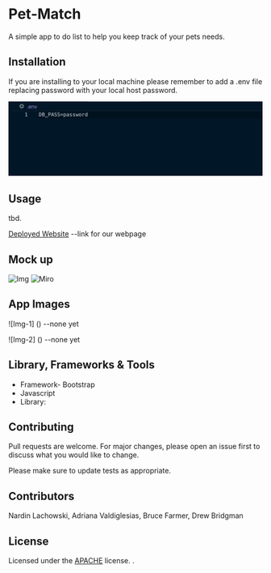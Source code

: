 # Pet-Match

A simple app to do list to help you keep track of your pets needs.  

## Installation
If you are installing to your local machine please remember to add a .env file 
replacing password with your local host password.

![img](public\assets\img\env.png)

## Usage

tbd.

[Deployed Website]() --link for our webpage
## Mock up 
![Img]()
![Miro]()
## App Images
![Img-1] () --none yet


![Img-2] () --none yet


## Library, Frameworks & Tools
* Framework- Bootstrap
* Javascript
* Library: 
## Contributing
Pull requests are welcome. For major changes, please open an issue first to discuss what you would like to change.

Please make sure to update tests as appropriate.

## Contributors

Nardin Lachowski, Adriana Valdiglesias, Bruce Farmer, Drew Bridgman

## License

Licensed under the [APACHE](LICENSE.txt) license. .
